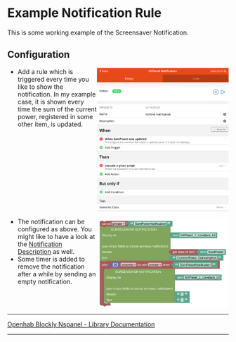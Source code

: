 # Example Notification Rule

This is some working example of the Screensaver Notification.

## Configuration

[<img src="img/openhab_rules_notification.png" align="right" width="300">](img/openhab_rules_notification.png)

- Add a rule which is triggered every time you like to show the notification. In my example case, it is shown every time the sum of the current power, registered in some other item, is updated.

<br clear="right"/>

[<img src="img/openhab_rules_notification_script.png" align="right" width="300">](img/openhab_rules_notification_script.png)

- The notification can be configured as above. You might like to have a look at the [Notification Description](blockLibrary_nspanel_screensaver_screensaverNotification.md) as well.
- Some timer is added to remove the notification after a while by sending an empty notification.

<br clear="right"/>

---

[Openhab Blockly Nspanel - Library Documentation](README.md)

---

